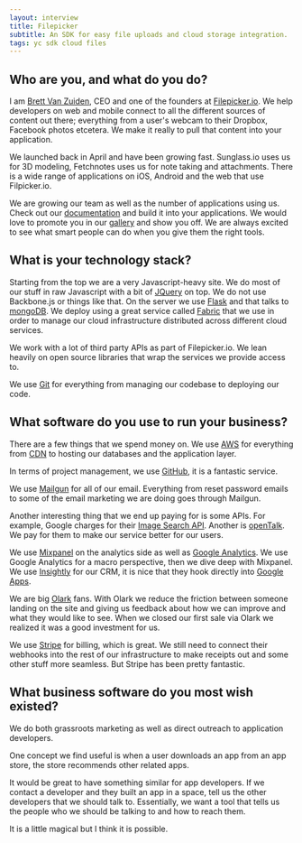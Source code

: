 ```yaml
---
layout: interview
title: Filepicker
subtitle: An SDK for easy file uploads and cloud storage integration.
tags: yc sdk cloud files
---
```


## Who are you, and what do you do?

I am [Brett Van Zuiden](https://twitter.com/brettcvz), CEO and one of the founders at [Filepicker.io](https://www.filepicker.io/). We help developers on web and mobile connect to all the different sources of content out there; everything from a user's webcam to their Dropbox, Facebook photos etcetera. We make it really to pull that content into your application.

We launched back in April and have been growing fast. Sunglass.io uses us for 3D modeling, Fetchnotes uses us for note taking and attachments. There is a wide range of applications on iOS, Android and the web that use Filpicker.io.

We are growing our team as well as the number of applications using us. Check out our [documentation](https://developers.filepicker.io/docs/) and build it into your applications. We would love to promote you in our [gallery](https://www.filepicker.io/gallery/) and show you off. We are always excited to see what smart people can do when you give them the right tools.

## What is your technology stack?

Starting from the top we are a very Javascript-heavy site. We do most of our stuff in raw Javascript with a bit of [JQuery](http://jquery.com/) on top. We do not use Backbone.js or things like that. On the server we use [Flask](http://flask.pocoo.org/) and that talks to [mongoDB](http://www.mongodb.org/). We deploy using a great service called [Fabric](http://docs.fabfile.org/en/1.4.3/index.html) that we use in order to manage our cloud infrastructure distributed across different cloud services.

We work with a lot of third party APIs as part of Filepicker.io. We lean heavily on open source libraries that wrap the services we provide access to.

We use [Git](http://git-scm.com/) for everything from managing our codebase to deploying our code.

## What software do you use to run your business?

There are a few things that we spend money on. We use [AWS](https://aws.amazon.com/) for everything from [CDN](http://aws.amazon.com/cloudfront/) to hosting our databases and the application layer.

In terms of project management, we use [GitHub](https://github.com/), it is a fantastic service.

We use [Mailgun](http://www.mailgun.com/) for all of our email. Everything from reset password emails to some of the email marketing we are doing goes through Mailgun.

Another interesting thing that we end up paying for is some APIs. For example, Google charges for their [Image Search API](https://developers.google.com/custom-search/v1/overview). Another is [openTalk](http://www.telappliant.com/opentalk-api). We pay for them to make our service better for our users.

We use [Mixpanel](https://mixpanel.com/) on the analytics side as well as [Google Analytics](http://www.google.com/analytics/). We use Google Analytics for a macro perspective, then we dive deep with Mixpanel. We use [Insightly](http://insight.ly/) for our CRM, it is nice that they hook directly into [Google Apps](http://www.google.com/enterprise/apps/business/).

We are big [Olark](http://olark.com/) fans. With Olark we reduce the friction between someone landing on the site and giving us feedback about how we can improve and what they would like to see. When we closed our first sale via Olark we realized it was a good investment for us.

We use [Stripe](https://stripe.com/) for billing, which is great. We still need to connect their webhooks into the rest of our infrastructure to make receipts out and some other stuff more seamless. But Stripe has been pretty fantastic.

## What business software do you most wish existed?

We do both grassroots marketing as well as direct outreach to application developers.

One concept we find useful is when a user downloads an app from an app store, the store recommends other related apps. 

It would be great to have something similar for app developers. If we contact a developer and they built an app in a  space, tell us the other developers that we should talk to. Essentially, we want a tool that tells us the people who we should be talking to and how to reach them.

It is a little magical but I think it is possible.